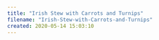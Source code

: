 ```yaml
---
title: "Irish Stew with Carrots and Turnips"
filename: "Irish-Stew-with-Carrots-and-Turnips"
created: 2020-05-14 15:03:10
---
```


